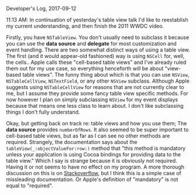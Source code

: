 Developer's Log, 2017-09-12

11:13 AM: In continuation of yesterday's table view talk I'd like to reestablish my current understanding, and then finish the 2011 WWDC video.

Firstly, you have `NSTableView`. You don't usually need to subclass it because you can use the **data source** and **delegate** for most customization and event handling. There are two somewhat distinct ways of using a table view. The first (and it would appear-old fashioned) way is using `NSCell` for, well, the cells.. Apple calls these "cell-based table views" and I've already ruled them out for my use case, so everything henceforth will be about "view-based table views". The funny thing about which is that you can use `NSView`, `NSTableCellView`, `NSTextField`, or any other `NSView` subclass. Although Apple suggests using `NSTableCellView` for reasons that are not currently clear to me, but I assume they provide some fancy table view specific methods. For now however I plan on simply subclassing `NSView` for my event displays because that means one less class to learn about. I don't like subclassing things I don't fully understand.

Okay, but getting back on track re: table views and how you use them; The **data source** provides `numberOfRows`. It also seemed to be super important to cell-based table views, but as far as I can see no other methods are required. Strangely, the documentation says about the `tableView(_:objectValueFor:row:)` method that "this method is mandatory unless your application is using Cocoa bindings for providing data to the table view." Which I say is strange because it is obviously not required. Having it or not seems to have no effect on my program. A more thorough discussion on this is on [Stackoverflow](https://stackoverflow.com/questions/41708427/purpose-of-tableview-objectvalueforrow), but I think this is a simple case of missleading documentation. Or Apple's definition of "mandatory" is not equal to "required".

